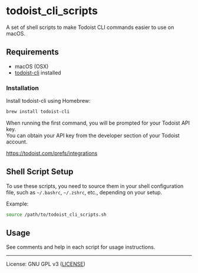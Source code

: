 # todoist_cli_scripts

A set of shell scripts to make Todoist CLI commands easier to use on macOS.

## Requirements

- macOS (OSX)
- [todoist-cli](https://github.com/sachaos/todoist) installed

### Installation

Install todoist-cli using Homebrew:

```sh
brew install todoist-cli
```

When running the first command, you will be prompted for your Todoist API key.  
You can obtain your API key from the developer section of your Todoist account.

https://todoist.com/prefs/integrations

## Shell Script Setup

To use these scripts, you need to source them in your shell configuration file, such as `~/.bashrc`, `~/.zshrc`, etc., depending on your setup.

Example:

```sh
source /path/to/todoist_cli_scripts.sh
```

## Usage

See comments and help in each script for usage instructions.

---

License: GNU GPL v3 ([LICENSE](LICENSE))